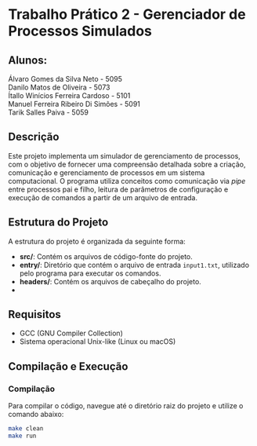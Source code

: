 # Trabalho Prático 2 - Gerenciador de Processos Simulados

## Alunos:
<p>Álvaro Gomes da Silva Neto - 5095
<br>Danilo Matos de Oliveira - 5073 
<br>Ítallo Winícios Ferreira Cardoso - 5101 
<br>Manuel Ferreira Ribeiro Di Simões - 5091 
<br>Tarik Salles Paiva - 5059</p>

## Descrição

Este projeto implementa um simulador de gerenciamento de processos, com o objetivo de fornecer uma compreensão detalhada sobre a criação, comunicação e gerenciamento de processos em um sistema computacional. O programa utiliza conceitos como comunicação via *pipe* entre processos pai e filho, leitura de parâmetros de configuração e execução de comandos a partir de um arquivo de entrada.

## Estrutura do Projeto

A estrutura do projeto é organizada da seguinte forma:


- **src/**: Contém os arquivos de código-fonte do projeto.
- **entry/**: Diretório que contém o arquivo de entrada `input1.txt`, utilizado pelo programa para executar os comandos.
- **headers/**: Contém os arquivos de cabeçalho do projeto.
- 

## Requisitos

- GCC (GNU Compiler Collection)
- Sistema operacional Unix-like (Linux ou macOS)

## Compilação e Execução

### Compilação

Para compilar o código, navegue até o diretório raiz do projeto e utilize o comando abaixo:

```bash
make clean
make run
```
